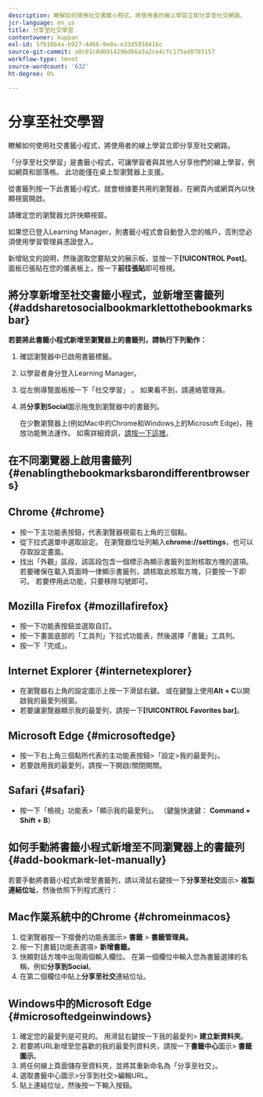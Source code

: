 ```yaml
---
description: 瞭解如何使用社交書籤小程式，將使用者的線上學習立即分享至社交網路。
jcr-language: en_us
title: 分享至社交學習
contentowner: kuppan
exl-id: 5fb10b4a-b927-4466-9e0a-e33d5938416c
source-git-commit: a0c01c0d691429bd66a3a2ce4cfc175ad0703157
workflow-type: tm+mt
source-wordcount: '632'
ht-degree: 0%

---
```


# 分享至社交學習

瞭解如何使用社交書籤小程式，將使用者的線上學習立即分享至社交網路。

「分享至社交學習」是書籤小程式，可讓學習者與其他人分享他們的線上學習，例如網頁和部落格。 此功能僅在桌上型瀏覽器上支援。

從書籤列按一下此書籤小程式，就會根據要共用的瀏覽器，在網頁內或網頁內以快顯視窗開啟。

<!--![](assets/share-to-social-popup-23.png)-->

請確定您的瀏覽器允許快顯視窗。

如果您已登入Learning Manager，則書籤小程式會自動登入您的帳戶，否則您必須使用學習管理員憑證登入。

新增貼文的說明，然後選取您要貼文的展示板，並按一下&#x200B;**[!UICONTROL Post]**。 面板已張貼在您的儀表板上，按一下&#x200B;**前往張貼**&#x200B;即可檢視。

## 將分享新增至社交書籤小程式，並新增至書籤列 {#addsharetosocialbookmarklettothebookmarksbar}

**若要將此書籤小程式新增至瀏覽器上的書籤列，請執行下列動作：**

1. 確認瀏覽器中已啟用書籤標籤。
1. 以學習者身分登入Learning Manager。
1. 從左側導覽面板按一下「社交學習」 。 如果看不到，請連絡管理員。
1. 將&#x200B;**分享到Social**&#x200B;圖示拖曳到瀏覽器中的書籤列。

   在少數瀏覽器上(例如Mac中的Chrome和Windows上的Microsoft Edge)，拖放功能無法運作。 如需詳細資訊，[請按一下這裡](share-to-social.md#add%20bookmarkl-let%20manually)。

   <!--![](assets/bookmarklet-2.gif)-->

## 在不同瀏覽器上啟用書籤列 {#enablingthebookmarksbarondifferentbrowsers}

## Chrome {#chrome}

* 按一下主功能表按鈕，代表瀏覽器視窗右上角的三個點。
* 從下拉式選單中選取設定。 在瀏覽器位址列輸入&#x200B;**chrome://settings**，也可以存取設定畫面。
* 找出「外觀」區段，該區段包含一個標示為顯示書籤列並附核取方塊的選項。 若要確保在載入頁面時一律顯示書籤列，請核取此核取方塊，只要按一下即可。 若要停用此功能，只要移除勾號即可。

## Mozilla Firefox {#mozillafirefox}

* 按一下功能表按鈕並選取自訂。
* 按一下畫面底部的「工具列」下拉式功能表，然後選擇「書籤」工具列。
* 按一下「完成」。

## Internet Explorer {#internetexplorer}

* 在瀏覽器右上角的設定圖示上按一下滑鼠右鍵。 或在鍵盤上使用&#x200B;**Alt + C**&#x200B;以開啟我的最愛列視窗。
* 若要讓瀏覽器顯示我的最愛列，請按一下&#x200B;**[!UICONTROL Favorites bar]**。

## Microsoft Edge {#microsoftedge}

* 按一下右上角三個點所代表的主功能表按鈕>「設定>我的最愛列」。
* 若要啟用我的最愛列，請按一下開啟/關閉開關。

## Safari {#safari}

* 按一下「檢視」功能表>「顯示我的最愛列」。 （鍵盤快速鍵： **Command + Shift + B**）

## 如何手動將書籤小程式新增至不同瀏覽器上的書籤列 {#add-bookmark-let-manually}

若要手動將書籤小程式新增至書籤列，請以滑鼠右鍵按一下&#x200B;**分享至社交**&#x200B;圖示> **複製連結位址**，然後依照下列程式進行：

## Mac作業系統中的Chrome {#chromeinmacos}

1. 從瀏覽器按一下摺疊的功能表圖示> **書籤** > **書籤管理員。**
1. 按一下[書籤]功能表選項> **新增書籤。**
1. 快顯對話方塊中出現兩個輸入欄位。 在第一個欄位中輸入您為書籤選擇的名稱，例如&#x200B;**分享到Social**。
1. 在第二個欄位中貼上&#x200B;**分享至社交**&#x200B;連結位址。

## Windows中的Microsoft Edge {#microsoftedgeinwindows}

1. 確定您的最愛列是可見的。 用滑鼠右鍵按一下我的最愛列> **建立新資料夾**。
1. 若要將URL新增至您喜歡的我的最愛列資料夾，請按一下&#x200B;**書籤中心**&#x200B;圖示> **書籤圖示**。
1. 將任何線上頁面儲存至資料夾，並將其重新命名為「分享至社交」。
1. 選取書籤中心圖示>分享到社交>編輯URL。
1. 貼上連結位址，然後按一下輸入按鈕。
